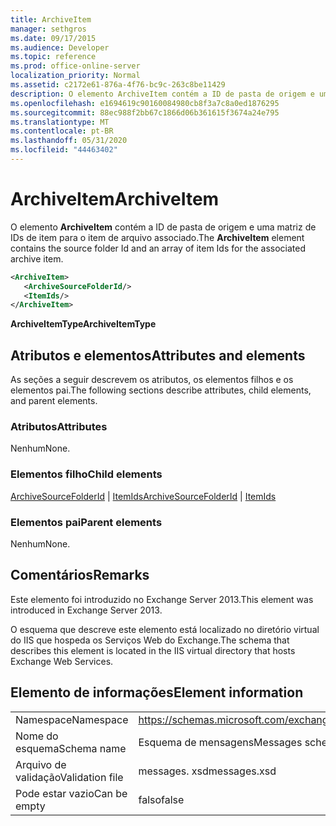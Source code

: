```yaml
---
title: ArchiveItem
manager: sethgros
ms.date: 09/17/2015
ms.audience: Developer
ms.topic: reference
ms.prod: office-online-server
localization_priority: Normal
ms.assetid: c2172e61-876a-4f76-bc9c-263c8be11429
description: O elemento ArchiveItem contém a ID de pasta de origem e uma matriz de IDs de item para o item de arquivo associado.
ms.openlocfilehash: e1694619c90160084980cb8f3a7c8a0ed1876295
ms.sourcegitcommit: 88ec988f2bb67c1866d06b361615f3674a24e795
ms.translationtype: MT
ms.contentlocale: pt-BR
ms.lasthandoff: 05/31/2020
ms.locfileid: "44463402"
---
```

# <a name="archiveitem"></a><span data-ttu-id="184ec-103">ArchiveItem</span><span class="sxs-lookup"><span data-stu-id="184ec-103">ArchiveItem</span></span>

<span data-ttu-id="184ec-104">O elemento **ArchiveItem** contém a ID de pasta de origem e uma matriz de IDs de item para o item de arquivo associado.</span><span class="sxs-lookup"><span data-stu-id="184ec-104">The **ArchiveItem** element contains the source folder Id and an array of item Ids for the associated archive item.</span></span> 
  
```XML
<ArchiveItem>
   <ArchiveSourceFolderId/>
   <ItemIds/>
</ArchiveItem>
```

 <span data-ttu-id="184ec-105">**ArchiveItemType**</span><span class="sxs-lookup"><span data-stu-id="184ec-105">**ArchiveItemType**</span></span>
## <a name="attributes-and-elements"></a><span data-ttu-id="184ec-106">Atributos e elementos</span><span class="sxs-lookup"><span data-stu-id="184ec-106">Attributes and elements</span></span>

<span data-ttu-id="184ec-107">As seções a seguir descrevem os atributos, os elementos filhos e os elementos pai.</span><span class="sxs-lookup"><span data-stu-id="184ec-107">The following sections describe attributes, child elements, and parent elements.</span></span>
  
### <a name="attributes"></a><span data-ttu-id="184ec-108">Atributos</span><span class="sxs-lookup"><span data-stu-id="184ec-108">Attributes</span></span>

<span data-ttu-id="184ec-109">Nenhum</span><span class="sxs-lookup"><span data-stu-id="184ec-109">None.</span></span>
  
### <a name="child-elements"></a><span data-ttu-id="184ec-110">Elementos filho</span><span class="sxs-lookup"><span data-stu-id="184ec-110">Child elements</span></span>

<span data-ttu-id="184ec-111">[ArchiveSourceFolderId](archivesourcefolderid.md)  |  [ItemIds](itemids.md)</span><span class="sxs-lookup"><span data-stu-id="184ec-111">[ArchiveSourceFolderId](archivesourcefolderid.md) | [ItemIds](itemids.md)</span></span>
  
### <a name="parent-elements"></a><span data-ttu-id="184ec-112">Elementos pai</span><span class="sxs-lookup"><span data-stu-id="184ec-112">Parent elements</span></span>

<span data-ttu-id="184ec-113">Nenhum</span><span class="sxs-lookup"><span data-stu-id="184ec-113">None.</span></span>
  
## <a name="remarks"></a><span data-ttu-id="184ec-114">Comentários</span><span class="sxs-lookup"><span data-stu-id="184ec-114">Remarks</span></span>

<span data-ttu-id="184ec-115">Este elemento foi introduzido no Exchange Server 2013.</span><span class="sxs-lookup"><span data-stu-id="184ec-115">This element was introduced in Exchange Server 2013.</span></span>
  
<span data-ttu-id="184ec-116">O esquema que descreve este elemento está localizado no diretório virtual do IIS que hospeda os Serviços Web do Exchange.</span><span class="sxs-lookup"><span data-stu-id="184ec-116">The schema that describes this element is located in the IIS virtual directory that hosts Exchange Web Services.</span></span>
  
## <a name="element-information"></a><span data-ttu-id="184ec-117">Elemento de informações</span><span class="sxs-lookup"><span data-stu-id="184ec-117">Element information</span></span>

|||
|:-----|:-----|
|<span data-ttu-id="184ec-118">Namespace</span><span class="sxs-lookup"><span data-stu-id="184ec-118">Namespace</span></span>  <br/> |https://schemas.microsoft.com/exchange/services/2006/messages  <br/> |
|<span data-ttu-id="184ec-119">Nome do esquema</span><span class="sxs-lookup"><span data-stu-id="184ec-119">Schema name</span></span>  <br/> |<span data-ttu-id="184ec-120">Esquema de mensagens</span><span class="sxs-lookup"><span data-stu-id="184ec-120">Messages schema</span></span>  <br/> |
|<span data-ttu-id="184ec-121">Arquivo de validação</span><span class="sxs-lookup"><span data-stu-id="184ec-121">Validation file</span></span>  <br/> |<span data-ttu-id="184ec-122">messages. xsd</span><span class="sxs-lookup"><span data-stu-id="184ec-122">messages.xsd</span></span>  <br/> |
|<span data-ttu-id="184ec-123">Pode estar vazio</span><span class="sxs-lookup"><span data-stu-id="184ec-123">Can be empty</span></span>  <br/> |<span data-ttu-id="184ec-124">falso</span><span class="sxs-lookup"><span data-stu-id="184ec-124">false</span></span>  <br/> |
   

